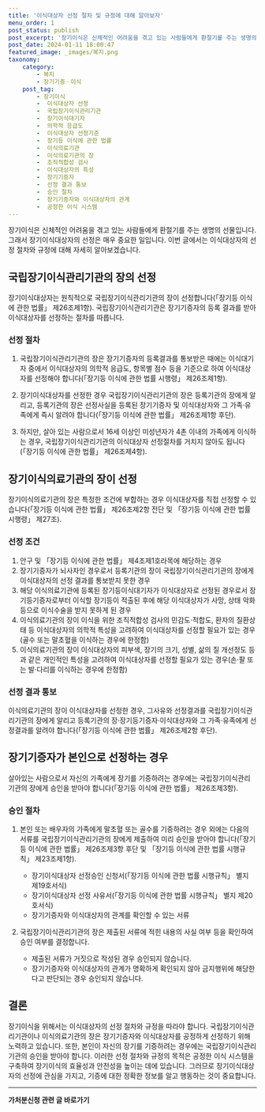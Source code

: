 ```yaml
---
title: '이식대상자 선정 절차 및 규정에 대해 알아보자'
menu_order: 1
post_status: publish
post_excerpt: '장기이식은 신체적인 어려움을 겪고 있는 사람들에게 환절기를 주는 생명의 선물입니다. 그래서 장기이식대상자의 선정은 매우 중요한 일입니다. 이번 글에서는 이식대상자의 선정 절차와 규정에 대해 자세히 알아보겠습니다.'
post_date: 2024-01-11 18:00:47
featured_image: _images/복지.png
taxonomy:
    category:
        - 복지
        - 장기기증ㆍ이식
    post_tag:
        - 장기이식
        -  이식대상자 선정
        -  국립장기이식관리기관
        -  장기이식대기자
        -  의학적 응급도
        -  이식대상자 선정기준
        -  장기등 이식에 관한 법률
        -  이식의료기관
        -  이식의료기관의 장
        -  조직적합성 검사
        -  이식대상자의 특성
        -  장기기증자
        -  선정 결과 통보
        -  승인 절차
        -  장기기증자와 이식대상자의 관계
        -  공정한 이식 시스템
---
```



장기이식은 신체적인 어려움을 겪고 있는 사람들에게 환절기를 주는 생명의 선물입니다. 그래서 장기이식대상자의 선정은 매우 중요한 일입니다. 이번 글에서는 이식대상자의 선정 절차와 규정에 대해 자세히 알아보겠습니다.

## 국립장기이식관리기관의 장의 선정

장기이식대상자는 원칙적으로 국립장기이식관리기관의 장이 선정합니다(「장기등 이식에 관한 법률」 제26조제1항). 국립장기이식관리기관은 장기기증자의 등록 결과를 받아 이식대상자를 선정하는 절차를 따릅니다.

### 선정 절차

1. 국립장기이식관리기관의 장은 장기기증자의 등록결과를 통보받은 때에는 이식대기자 중에서 이식대상자의 의학적 응급도, 항목별 점수 등을 기준으로 하여 이식대상자를 선정해야 합니다(「장기등 이식에 관한 법률 시행령」 제26조제1항).

2. 장기이식대상자를 선정한 경우 국립장기이식관리기관의 장은 등록기관의 장에게 알리고, 등록기관의 장은 선정사실을 등록된 장기기증자 및 이식대상자와 그 가족·유족에게 즉시 알려야 합니다(「장기등 이식에 관한 법률」 제26조제1항 후단).

3. 하지만, 살아 있는 사람으로서 16세 이상인 미성년자가 4촌 이내의 가족에게 이식하는 경우, 국립장기이식관리기관의 이식대상자 선정절차를 거치지 않아도 됩니다(「장기등 이식에 관한 법률」 제26조제4항).

## 장기이식의료기관의 장이 선정

장기이식의료기관의 장은 특정한 조건에 부합하는 경우 이식대상자를 직접 선정할 수 있습니다(「장기등 이식에 관한 법률」 제26조제2항 전단 및 「장기등 이식에 관한 법률 시행령」 제27조).

### 선정 조건

1. 안구 및 「장기등 이식에 관한 법률」 제4조제1호라목에 해당하는 경우
2. 장기기증자가 뇌사자인 경우로서 등록기관의 장이 국립장기이식관리기관의 장에게 이식대상자의 선정 결과를 통보받지 못한 경우
3. 해당 이식의료기관에 등록된 장기등이식대기자가 이식대상자로 선정된 경우로서 장기등기증자로부터 이식할 장기등이 적출된 후에 해당 이식대상자가 사망, 상태 악화 등으로 이식수술을 받지 못하게 된 경우
4. 이식의료기관의 장이 이식을 위한 조직적합성 검사의 민감도·적합도, 환자의 질환상태 등 이식대상자의 의학적 특성을 고려하여 이식대상자를 선정할 필요가 있는 경우(골수 또는 말초혈을 이식하는 경우에 한정함)
5. 이식의료기관의 장이 이식대상자의 피부색, 장기의 크기, 성별, 삶의 질 개선정도 등과 같은 개인적인 특성을 고려하여 이식대상자를 선정할 필요가 있는 경우(손·팔 또는 발·다리를 이식하는 경우에 한정함)

### 선정 결과 통보

이식의료기관의 장이 이식대상자를 선정한 경우, 그사유와 선정결과를 국립장기이식관리기관의 장에게 알리고 등록기관의 장·장기등기증자·이식대상자와 그 가족·유족에게 선정결과를 알려야 합니다(「장기등 이식에 관한 법률」 제26조제2항 후단).

## 장기기증자가 본인으로 선정하는 경우

살아있는 사람으로서 자신의 가족에게 장기를 기증하려는 경우에는 국립장기이식관리기관의 장에게 승인을 받아야 합니다(「장기등 이식에 관한 법률」 제26조제3항).

### 승인 절차

1. 본인 또는 배우자의 가족에게 말초혈 또는 골수를 기증하려는 경우 외에는 다음의 서류를 국립장기이식관리기관의 장에게 제출하여 미리 승인을 받아야 합니다(「장기등 이식에 관한 법률」 제26조제3항 후단 및 「장기등 이식에 관한 법률 시행규칙」 제23조제1항).

    - 장기이식대상자 선정승인 신청서(「장기등 이식에 관한 법률 시행규칙」 별지 제19호서식)
    - 장기이식대상자 선정 사유서(「장기등 이식에 관한 법률 시행규칙」 별지 제20호서식)
    - 장기기증자와 이식대상자의 관계를 확인할 수 있는 서류

2. 국립장기이식관리기관의 장은 제출된 서류에 적힌 내용의 사실 여부 등을 확인하여 승인 여부를 결정합니다.

    - 제출된 서류가 거짓으로 작성된 경우 승인되지 않습니다.
    - 장기기증자와 이식대상자의 관계가 명확하게 확인되지 않아 금지행위에 해당한다고 판단되는 경우 승인되지 않습니다.

## 결론

장기이식을 위해서는 이식대상자의 선정 절차와 규정을 따라야 합니다. 국립장기이식관리기관이나 이식의료기관의 장은 장기기증자와 이식대상자를 공정하게 선정하기 위해 노력하고 있습니다. 또한, 본인이 자신의 장기를 기증하려는 경우에는 국립장기이식관리기관의 승인을 받아야 합니다. 이러한 선정 절차와 규정의 목적은 공정한 이식 시스템을 구축하여 장기이식의 효율성과 안전성을 높이는 데에 있습니다. 그러므로 장기이식대상자의 선정에 관심을 가지고, 기증에 대한 정확한 정보를 알고 행동하는 것이 중요합니다.
<!-- wp:separator -->
<hr class="wp-block-separator has-alpha-channel-opacity"/>
<!-- /wp:separator -->

<!-- wp:group {"backgroundColor":"base","layout":{"type":"constrained"}} -->
<div class="wp-block-group has-base-background-color has-background"><!-- wp:paragraph {"align":"center","fontSize":"medium"} -->
<p class="has-text-align-center has-large-font-size"><strong>가처분신청 관련 글 바로가기</strong></p>
<!-- /wp:paragraph -->


<!-- wp:latest-posts
{"categories":[{"id":14597,"count":19,"description":"","link":"https://uknowlaw.com/category/%ea%b0%80%ec%b2%98%eb%b6%84%ec%8b%a0%ec%b2%ad/","name":"가처분신청","slug":"가처분신청","taxonomy":"category","parent":0,"meta":[],"_links":{"self":[{"href":"https://uknowlaw.com/wp-json/wp/v2/categories/14597"}],"collection":[{"href":"https://uknowlaw.com/wp-json/wp/v2/categories"}],"about":[{"href":"https://uknowlaw.com/wp-json/wp/v2/taxonomies/category"}],"wp:post_type":[{"href":"https://uknowlaw.com/wp-json/wp/v2/posts?categories=14597"}],"curies":[{"name":"wp","href":"https://api.w.org/{rel}","templated":true}]}}],"postsToShow":100,"excerptLength":28,"postLayout":"grid","columns":2,"featuredImageAlign":"left","featuredImageSizeSlug":"large","fontSize":"small"} /--></div>
<!-- /wp:group -->